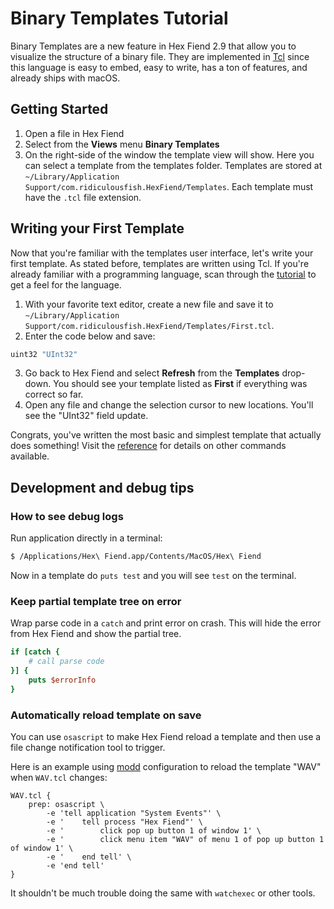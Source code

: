 # Binary Templates Tutorial

Binary Templates are a new feature in Hex Fiend 2.9 that allow you to visualize the structure of a binary file. They are implemented in [Tcl](https://www.tcl.tk) since this language is easy to embed, easy to write, has a ton of features, and already ships with macOS.

## Getting Started

1. Open a file in Hex Fiend
2. Select from the **Views** menu **Binary Templates**
3. On the right-side of the window the template view will show. Here you can select a template from the templates folder. Templates are stored at `~/Library/Application Support/com.ridiculousfish.HexFiend/Templates`. Each template must have the `.tcl` file extension.

## Writing your First Template

Now that you're familiar with the templates user interface, let's write your first template. As stated before, templates are written using Tcl. If you're already familiar with a programming language, scan through the [tutorial](https://www.tcl.tk/man/tcl8.5/tutorial/tcltutorial.html) to get a feel for the language.

1. With your favorite text editor, create a new file and save it to `~/Library/Application Support/com.ridiculousfish.HexFiend/Templates/First.tcl`.
2. Enter the code below and save:
```tcl
uint32 "UInt32"
```
3. Go back to Hex Fiend and select **Refresh** from the **Templates** drop-down. You should see your template listed as **First** if everything was correct so far.
4. Open any file and change the selection cursor to new locations. You'll see the "UInt32" field update.

Congrats, you've written the most basic and simplest template that actually does something! Visit the [reference](Reference.md) for details on other commands available.

## Development and debug tips

### How to see debug logs

Run application directly in a terminal:
```sh
$ /Applications/Hex\ Fiend.app/Contents/MacOS/Hex\ Fiend
```
Now in a template do `puts test` and you will see `test` on the terminal.

### Keep partial template tree on error

Wrap parse code in a `catch` and print error on crash. This will hide the error from Hex Fiend and show the partial tree.

```tcl
if [catch {
    # call parse code
}] {
    puts $errorInfo
}
```

### Automatically reload template on save

You can use `osascript` to make Hex Fiend reload a template and then use a file change notification tool to trigger.

Here is an example using [modd](https://github.com/cortesi/modd) configuration to reload the template "WAV" when `WAV.tcl` changes:

```
WAV.tcl {
    prep: osascript \
        -e 'tell application "System Events"' \
	    -e '    tell process "Hex Fiend"' \
	    -e '        click pop up button 1 of window 1' \
	    -e '        click menu item "WAV" of menu 1 of pop up button 1 of window 1' \
	    -e '    end tell' \
        -e 'end tell'
}
```

It shouldn't be much trouble doing the same with `watchexec` or other tools.
